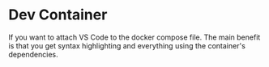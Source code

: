 # Dev Container

If you want to attach VS Code to the docker compose file.
The main benefit is that you get syntax highlighting and everything using the
container's dependencies.